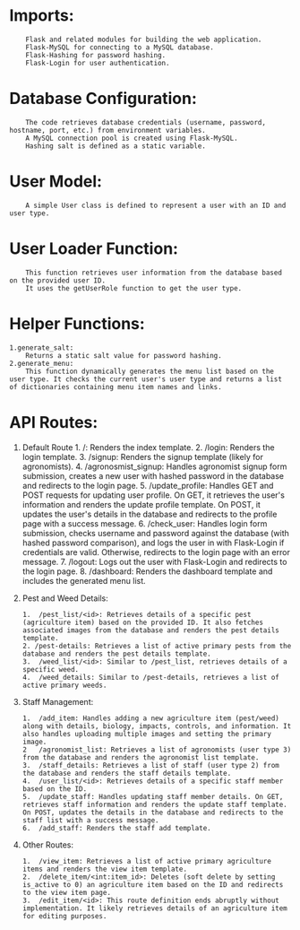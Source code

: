 #   Imports:
        Flask and related modules for building the web application.
        Flask-MySQL for connecting to a MySQL database.
        Flask-Hashing for password hashing.
        Flask-Login for user authentication.
#   Database Configuration:

        The code retrieves database credentials (username, password, hostname, port, etc.) from environment variables.
        A MySQL connection pool is created using Flask-MySQL.
        Hashing salt is defined as a static variable.

#   User Model:

        A simple User class is defined to represent a user with an ID and user type.
#   User Loader Function:

        This function retrieves user information from the database based on the provided user ID.
        It uses the getUserRole function to get the user type.

#   Helper Functions:

    1.generate_salt: 
        Returns a static salt value for password hashing.
    2.generate_menu: 
        This function dynamically generates the menu list based on the user type. It checks the current user's user type and returns a list of dictionaries containing menu item names and links.
#   API Routes:
1.  Default Route
        1.  /: Renders the index template.
        2.  /login: Renders the login template.
        3.  /signup: Renders the signup template (likely for agronomists).
        4.  /agronosmist_signup: Handles agronomist signup form submission, creates a new user with hashed password in the database and redirects to the login page.
        5.  /update_profile: Handles GET and POST requests for updating user profile. On GET, it retrieves the user's information and renders the update profile template. On POST, it updates the user's details in the database and redirects to the profile page with a success message.
        6.  /check_user: Handles login form submission, checks username and password against the database (with hashed password comparison), and logs the user in with Flask-Login if credentials are valid. Otherwise, redirects to the login page with an error message.
        7.  /logout: Logs out the user with Flask-Login and redirects to the login page.
        8.  /dashboard: Renders the dashboard template and includes the generated menu list.
2.  Pest and Weed Details:

        1.  /pest_list/<id>: Retrieves details of a specific pest (agriculture item) based on the provided ID. It also fetches associated images from the database and renders the pest details template.
        2. /pest-details: Retrieves a list of active primary pests from the database and renders the pest details template.
        3.  /weed_list/<id>: Similar to /pest_list, retrieves details of a specific weed.
        4.  /weed_details: Similar to /pest-details, retrieves a list of active primary weeds.

3.  Staff Management:

        1.  /add_item: Handles adding a new agriculture item (pest/weed) along with details, biology, impacts, controls, and information. It also handles uploading multiple images and setting the primary image.
        2   /agronomist_list: Retrieves a list of agronomists (user type 3) from the database and renders the agronomist list template.
        3.  /staff_details: Retrieves a list of staff (user type 2) from the database and renders the staff details template.
        4.  /user_list/<id>: Retrieves details of a specific staff member based on the ID.
        5.  /update_staff: Handles updating staff member details. On GET, retrieves staff information and renders the update staff template. On POST, updates the details in the database and redirects to the staff list with a success message.
        6.  /add_staff: Renders the staff add template.

4.  Other Routes:

        1.  /view_item: Retrieves a list of active primary agriculture items and renders the view item template.
        2.  /delete_item/<int:item_id>: Deletes (soft delete by setting is_active to 0) an agriculture item based on the ID and redirects to the view item page.
        3.  /edit_item/<id>: This route definition ends abruptly without implementation. It likely retrieves details of an agriculture item for editing purposes.